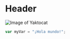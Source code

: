 # Header
![Image of Yaktocat](https://octodex.github.com/images/yaktocat.png)
``` javascript 
var myVar = "¡Hola mundo!"; 
```
